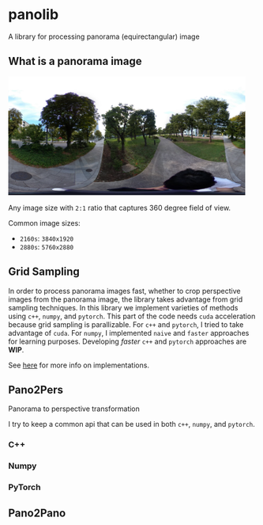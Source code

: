 # panolib

A library for processing panorama (equirectangular) image

## What is a panorama image

<img src="data/pano.jpg" alt="pano" width="480"/>

Any image size with `2:1` ratio that captures 360 degree field of view.

Common image sizes:
- `2160s`: `3840x1920`
- `2880s`: `5760x2880`

## Grid Sampling

In order to process panorama images fast, whether to crop perspective images from the panorama image, the library takes advantage from grid sampling techniques.
In this library we implement varieties of methods using `c++`, `numpy`, and `pytorch`.
This part of the code needs `cuda` acceleration because grid sampling is parallizable.
For `c++` and `pytorch`, I tried to take advantage of `cuda`.
For `numpy`, I implemented `naive` and `faster` approaches for learning purposes.
Developing _faster_ `c++` and `pytorch` approaches are __WIP__.

See [here](panolib/grid_sample/README.md) for more info on implementations.

## Pano2Pers

Panorama to perspective transformation

I try to keep a common api that can be used in both `c++`, `numpy`, and `pytorch`.

### C++

### Numpy

### PyTorch

## Pano2Pano
